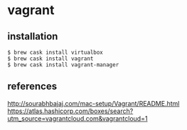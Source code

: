 # vagrant

## installation
```
$ brew cask install virtualbox
$ brew cask install vagrant
$ brew cask install vagrant-manager
```


## references
http://sourabhbajaj.com/mac-setup/Vagrant/README.html
https://atlas.hashicorp.com/boxes/search?utm_source=vagrantcloud.com&vagrantcloud=1